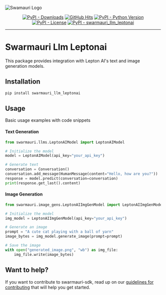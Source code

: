 
![Swamauri Logo](https://res.cloudinary.com/dbjmpekvl/image/upload/v1730099724/Swarmauri-logo-lockup-2048x757_hww01w.png)

<p align="center">
    <a href="https://pypi.org/project/swarmauri_llm_leptonai/">
        <img src="https://img.shields.io/pypi/dm/swarmauri_llm_leptonai" alt="PyPI - Downloads"/></a>
    <a href="https://github.com/swarmauri/swarmauri-sdk/pkgs/community/swarmauri_llm_leptonai/README.md">
        <img src="https://hits.seeyoufarm.com/api/count/incr/badge.svg?url=https://github.com/swarmauri/swarmauri-sdk/pkgs/community/swarmauri_llm_leptonai/README.md&count_bg=%2379C83D&title_bg=%23555555&icon=&icon_color=%23E7E7E7&title=hits&edge_flat=false" alt="GitHub Hits"/></a>
    <a href="https://pypi.org/project/swarmauri_llm_leptonai/">
        <img src="https://img.shields.io/pypi/pyversions/swarmauri_llm_leptonai" alt="PyPI - Python Version"/></a>
    <a href="https://pypi.org/project/swarmauri_llm_leptonai/">
        <img src="https://img.shields.io/pypi/l/swarmauri_llm_leptonai" alt="PyPI - License"/></a>
    <a href="https://pypi.org/project/swarmauri_llm_leptonai/">
        <img src="https://img.shields.io/pypi/v/swarmauri_llm_leptonai?label=swarmauri_llm_leptonai&color=green" alt="PyPI - swarmauri_llm_leptonai"/></a>
</p>

---

# Swarmauri Llm Leptonai

This package provides integration with Lepton AI's text and image generation models.

## Installation

```bash
pip install swarmauri_llm_leptonai
```

## Usage
Basic usage examples with code snippets

#### Text Generation
```python
from swarmauri.llms.LeptonAIModel import LeptonAIModel

# Initialize the model
model = LeptonAIModel(api_key="your_api_key")

# Generate text
conversation = Conversation()
conversation.add_message(HumanMessage(content="Hello, how are you?"))
response = model.predict(conversation=conversation)
print(response.get_last().content)
```


#### Image Generation
```python
from swarmauri.image_gens.LeptonAIImgGenModel import LeptonAIImgGenModel

# Initialize the model
img_model = LeptonAIImgGenModel(api_key="your_api_key")

# Generate an image
prompt = "A cute cat playing with a ball of yarn"
image_bytes = img_model.generate_image(prompt=prompt)

# Save the image
with open("generated_image.png", "wb") as img_file:
    img_file.write(image_bytes)
```
## Want to help?

If you want to contribute to swarmauri-sdk, read up on our [guidelines for contributing](https://github.com/swarmauri/swarmauri-sdk/blob/master/contributing.md) that will help you get started.
